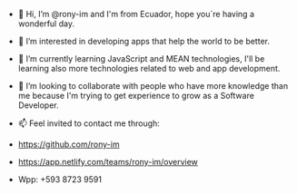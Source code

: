 - 👋 Hi, I’m @rony-im and I'm from Ecuador, hope you´re having a wonderful day.
- 👀 I’m interested in developing apps that help the world to be better. 
- 🌱 I’m currently learning JavaScript and MEAN technologies, I'll be learning also more technologies related to web and app development. 
- 💞️ I’m looking to collaborate with people who have more knowledge than me because I'm trying to get experience to grow as a Software Developer.
- 📫 Feel invited to contact me through:

- https://github.com/rony-im
- https://app.netlify.com/teams/rony-im/overview
- Wpp: +593 8723 9591



<!---
rony-im/rony-im is a ✨ special ✨ repository because its `README.md` (this file) appears on your GitHub profile.
You can click the Preview link to take a look at your changes.
--->
